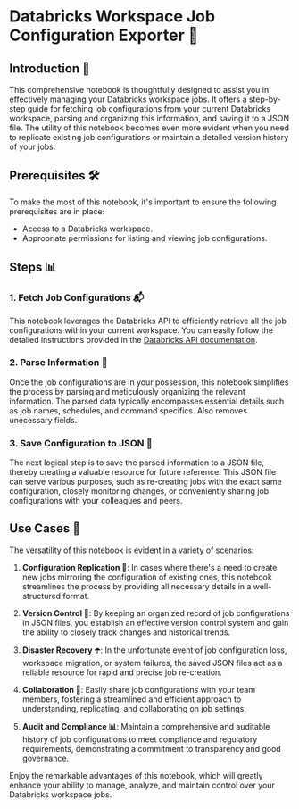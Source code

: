 # Databricks Workspace Job Configuration Exporter 🚀

## Introduction 📜

This comprehensive notebook is thoughtfully designed to assist you in effectively managing your Databricks workspace jobs. It offers a step-by-step guide for fetching job configurations from your current Databricks workspace, parsing and organizing this information, and saving it to a JSON file. The utility of this notebook becomes even more evident when you need to replicate existing job configurations or maintain a detailed version history of your jobs.

## Prerequisites 🛠️

To make the most of this notebook, it's important to ensure the following prerequisites are in place:

- Access to a Databricks workspace.
- Appropriate permissions for listing and viewing job configurations.

## Steps 📊

### 1. Fetch Job Configurations 📬

This notebook leverages the Databricks API to efficiently retrieve all the job configurations within your current workspace. You can easily follow the detailed instructions provided in the [Databricks API documentation](https://docs.databricks.com/api/workspace/jobs/list).

### 2. Parse Information 🧩

Once the job configurations are in your possession, this notebook simplifies the process by parsing and meticulously organizing the relevant information. The parsed data typically encompasses essential details such as job names, schedules, and command specifics. Also removes unecessary fields.

### 3. Save Configuration to JSON 💾

The next logical step is to save the parsed information to a JSON file, thereby creating a valuable resource for future reference. This JSON file can serve various purposes, such as re-creating jobs with the exact same configuration, closely monitoring changes, or conveniently sharing job configurations with your colleagues and peers.

## Use Cases 🌟

The versatility of this notebook is evident in a variety of scenarios:

1. **Configuration Replication 🤝**: In cases where there's a need to create new jobs mirroring the configuration of existing ones, this notebook streamlines the process by providing all necessary details in a well-structured format.

2. **Version Control 🔄**: By keeping an organized record of job configurations in JSON files, you establish an effective version control system and gain the ability to closely track changes and historical trends.

3. **Disaster Recovery ☂️**: In the unfortunate event of job configuration loss, workspace migration, or system failures, the saved JSON files act as a reliable resource for rapid and precise job re-creation.

4. **Collaboration 🤗**: Easily share job configurations with your team members, fostering a streamlined and efficient approach to understanding, replicating, and collaborating on job settings.

5. **Audit and Compliance 📊**: Maintain a comprehensive and auditable history of job configurations to meet compliance and regulatory requirements, demonstrating a commitment to transparency and good governance.

Enjoy the remarkable advantages of this notebook, which will greatly enhance your ability to manage, analyze, and maintain control over your Databricks workspace jobs.


